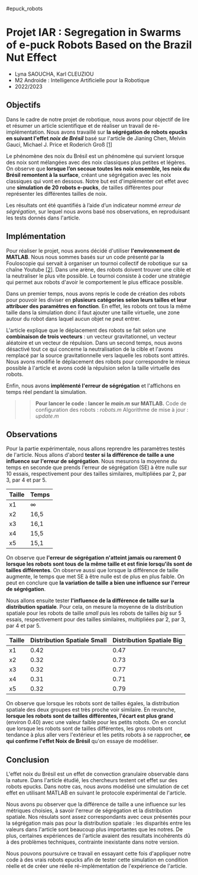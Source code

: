 #epuck_robots
# Projet IAR : Segregation in Swarms of e-puck Robots Based on the Brazil Nut Effect

- Lyna SAOUCHA, Karl CLEUZIOU
- M2 Androide : Intelligence Artificielle pour la Robotique
- 2022/2023

## Objectifs

Dans le cadre de notre projet de robotique, nous avons pour objectif de lire et résumer un article scientifique et de réaliser un travail de ré-implémentation. Nous avons travaillé sur **la ségrégation de robots epucks en suivant l'effet *noix de Brésil*** basé sur l'article de Jianing Chen, Melvin Gauci, Michael J. Price et Roderich Groß [[1]](https://www.ifaamas.org/Proceedings/aamas2012/papers/4A_4.pdf)

Le phénomène des noix du Brésil est un phénomène qui survient lorsque des noix sont mélangées avec des noix classiques plus petites et légères. On observe que **lorsque l’on secoue toutes les noix ensemble, les noix du Brésil remontent à la surface**, créant une ségrégation avec les noix classiques qui vont en dessous. Notre but est d'implémenter cet effet avec une **simulation de 20 robots e-pucks**, de tailles différentes pour représenter les différentes tailles de noix. 

Les résultats ont été quantifiés à l’aide d’un indicateur nommé *erreur de ségrégation*, sur lequel nous avons basé nos observations, en reproduisant les tests donnés dans l'article.


## Implémentation

Pour réaliser le projet, nous avons décidé d'utiliser **l'environnement de MATLAB**. Nous nous sommes basés sur un code présenté par la Fouloscopie qui servait à organiser un tournoi collectif de robotique sur sa chaîne Youtube [[2]](https://www.youtube.com/watch?v=5CaVhGTG8eA&ab_channel=Fouloscopie). Dans une arène, des robots doivent trouver une cible et la neutraliser le plus vite possible. Le tournoi consiste à coder une stratégie qui permet aux robots d'avoir le comportement le plus efficace possible. 

Dans un premier temps, nous avons repris le code de création des robots pour pouvoir les diviser en **plusieurs catégories selon leurs tailles et leur attribuer  des paramètres en fonction**. En effet, les robots ont tous la même taille dans la simulation donc il faut ajouter une taille virtuelle, une zone autour du robot dans laquel aucun objet ne peut entrer.

L'article explique que le déplacement des robots se fait selon une **combinaison de trois vecteurs** : un vecteur gravitationnel, un vecteur aléatoire et un vecteur de répulsion. Dans un second temps, nous avons désactivé tout ce qui concerne la neutralisation de la cible et l'avons remplacé par la source gravitationnelle vers laquelle les robots sont attirés. Nous avons modifié le déplacement des robots pour correspondre le mieux possible à l'article et avons codé la répulsion selon la taille virtuelle des robots.

Enfin, nous avons **implémenté l'erreur de ségrégation** et l'affichons en temps réel pendant la simulation. 

> > **Pour lancer le code : lancer le *main.m* sur MATLAB.**
> > Code de configuration des robots : *robots.m*
> > Algorithme de mise à jour : *update.m*

## Observations

Pour la partie expérimentale, nous allons reprendre les paramètres testés de l'article. Nous allons d'abord **tester si la différence de taille a une influence sur l'erreur de ségrégation**. Nous mesurons la moyenne du temps en seconde que prends l'erreur de ségrégation (SE) à être nulle sur 10 essais, respectivement pour des tailles similaires, multipliées par 2, par 3, par 4 et par 5.


| Taille | Temps  |
| ------ | ------ |
| x1     |  ∞     | 
| x2     | 16,5   | 
| x3     |  16,1     |
| x4     | 15,5   |
| x5     |  15,1     |

On observe que **l'erreur de ségrégation n'atteint jamais ou rarement 0 lorsque les robots sont tous de la même taille et est finie lorsqu'ils sont de tailles différentes**. On observe aussi que lorsque la différence de taille augmente, le temps que met SE à être nulle est de plus en plus faible. On peut en conclure que **la variation de taille a bien une influence sur l'erreur de ségrégation**.

Nous allons ensuite tester **l'influence de la différence de taille sur la distribution spatiale**. Pour cela, on mesure la moyenne de la distribution spatiale pour les robots de taille *small* puis les robots de tailles *big* sur 5 essais, respectivement pour des tailles similaires, multipliées par 2, par 3, par 4 et par 5.

| Taille | Distribution Spatiale Small  | Distribution Spatiale Big |
| ------ | ------ |----- |
| x1     |   0.42 | 0.47 |
| x2     | 0.32   | 0.73 |
| x3     | 0.32   | 0.77 |
| x4     |  0.31  | 0.71 |
| x5     |   0.32 | 0.79 |


On observe que lorsque les robots sont de tailles égales, la distribution spatiale des deux groupes est très proche voir similaire. En revanche, **lorsque les robots sont de tailles différentes, l'écart est plus grand** (environ 0.40) avec une valeur faible pour les petits robots. On en conclut que lorsque les robots sont de tailles différentes, les gros robots ont tendance à plus aller vers l'extérieur et les petits robots à se rapprocher, **ce qui confirme l'effet Noix de Brésil** qu'on essaye de modéliser.

## Conclusion

L'effet noix du Brésil est un effet de convection granulaire observable dans la nature. Dans l'article étudié, les chercheurs testent cet effet sur des robots epucks. Dans notre cas, nous avons modélisé une simulation de cet effet en utilisant MATLAB en suivant le protocole expérimental de l'article. 

Nous avons pu observer que la différence de taille a une influence sur les métriques choisies, à savoir l'erreur de ségrégation et la distribution spatiale. Nos résulats sont assez correspondants avec ceux présentés pour la ségrégation mais pas pour la distribution spatiale : les disparités entre les valeurs dans l'article sont beaucoup plus importantes que les notres. De plus, certaines expériences de l'article avaient des resultats incohérents dû à des problèmes techniques, contrainte inexistante dans notre version.

Nous pouvons poursuivre ce travail en essayant cette fois d'appliquer notre code à des vrais robots epucks afin de tester cette simulation en condition réelle et de créer une réelle ré-implémentation de l'expérience de l'article.